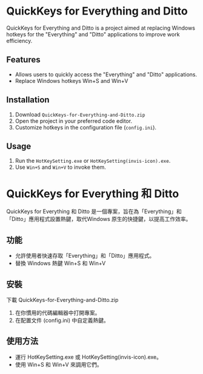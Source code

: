 # QuickKeys for Everything and Ditto
QuickKeys for Everything and Ditto is a project aimed at replacing Windows hotkeys for the "Everything" and "Ditto" applications to improve work efficiency.

## Features
- Allows users to quickly access the "Everything" and "Ditto" applications.
- Replace Windows hotkeys Win+S and Win+V

## Installation
1. Download `QuickKeys-for-Everything-and-Ditto.zip`
2. Open the project in your preferred code editor.
3. Customize hotkeys in the configuration file (`config.ini`).

## Usage
1. Run the `HotKeySetting.exe` or `HotKeySetting(invis-icon).exe`.
2. Use `Win+S` and `Win+V` to invoke them.

# QuickKeys for Everything 和 Ditto
QuickKeys for Everything 和 Ditto 是一個專案，旨在為「Everything」和「Ditto」應用程式設置熱鍵，取代Windows 原生的快捷鍵，以提高工作效率。

## 功能
- 允許使用者快速存取「Everything」和「Ditto」應用程式。
- 替換 Windows 熱鍵 Win+S 和 Win+V
## 安裝
下載 QuickKeys-for-Everything-and-Ditto.zip
1. 在你慣用的代碼編輯器中打開專案。
2. 在配置文件 (config.ini) 中自定義熱鍵。
## 使用方法
- 運行 HotKeySetting.exe 或 HotKeySetting(invis-icon).exe。
- 使用 Win+S 和 Win+V 來調用它們。
